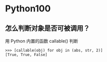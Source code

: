 # Python100



## 怎么判断对象是否可被调用？

用 Python 内置的函数 callable() 判断
```
>>> [callable(obj) for obj in (abs, str, 2)]
[True, True, False]
```


